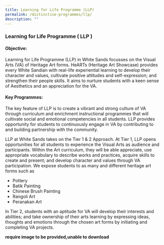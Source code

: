 ```yaml
---
title: Learning for Life Programme (LLP)
permalink: /distinctive-programmes/llp/
description: ""
---
```

### **Learning for Life Programme ( LLP )**
#### **Objective:**
Learning for Life Programme (LLP) in White Sands focusses on the Visual Arts (VA) of Heritage Art forms. HeARTs (Heritage Art Showcase) provides every White Sandian with real-life experiential learning to develop their character and values, cultivate positive attitudes and self-expression; and strengthen their people skills. It aims to nurture students with a keen sense of Aesthetics and an appreciation for the VA.

#### **Key Programmes:**
The key feature of LLP is to create a vibrant and strong culture of VA through curriculum and enrichment instructional programmes that will cultivate social and emotional competencies in all students. LLP provides opportunity for students to continuously engage in VA by contributing to and building partnership with the community.

LLP at White Sands takes on the Tier 1 & 2 Approach. At Tier 1, LLP opens opportunities for all students to experience the Visual Arts as audience and participants. Within the Art curriculum, they will be able appreciate, use appropriate vocabulary to describe works and practices, acquire skills to create and present; and develop character and values through VA participation. We expose students to as many and different heritage art forms such as

*   Pottery
*   Batik Painting
*   Chinese Brush Painting
*   Rangoli Art
*   Peranakan Art

In Tier 2, students with an aptitude for VA will develop their interests and abilities; and take ownership of their arts learning by expressing ideas, thoughts and emotions through the chosen art forms by initiating and completing VA projects.

**require image to be provided,unable to download**